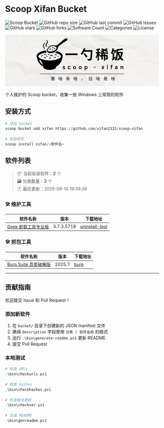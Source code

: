 # Scoop Xifan Bucket

![Scoop Bucket](https://img.shields.io/badge/Scoop-Bucket-orange?style=flat-square&logo=powershell)
![GitHub repo size](https://img.shields.io/github/repo-size/xifan2333/scoop-xifan?style=flat-square&logo=github)
![GitHub last commit](https://img.shields.io/github/last-commit/xifan2333/scoop-xifan?style=flat-square&logo=github)
![GitHub issues](https://img.shields.io/github/issues/xifan2333/scoop-xifan?style=flat-square&logo=github)
![GitHub stars](https://img.shields.io/github/stars/xifan2333/scoop-xifan?style=flat-square&logo=github)
![GitHub forks](https://img.shields.io/github/forks/xifan2333/scoop-xifan?style=flat-square&logo=github)
![Software Count](https://img.shields.io/badge/软件数量-2-blue?style=flat-square&logo=windows)
![Categories](https://img.shields.io/badge/分类数量-2-green?style=flat-square&logo=folder)
![License](https://img.shields.io/github/license/xifan2333/scoop-xifan?style=flat-square&logo=opensourceinitiative)

![banner](assets/banner.png)  
  
个人维护的 Scoop bucket，收集一些 Windows 上常用的软件

## 安装方式

```powershell
# 添加 bucket
scoop bucket add xifan https://github.com/xifan2333/scoop-xifan

# 安装软件
scoop install xifan/<软件名>
```

## 软件列表

> 📦 当前收录软件：**2** 个  
> 🗃️ 分类数量：**2** 个  
> 🕐 最后更新：2025-08-14 19:39:28


### 🛠️ 维护工具

| 软件名称 | 版本 | 下载地址 |
|----------|------|----------|
| [Geek 卸载工具专业版](https://pan.xifan.fun/scoop/) | 3.7.3.5719 | [uninstall-tool](https://pan.xifan.fun/d/scoop/uninstall-tool.zip) |


### 🛠️ 抓包工具

| 软件名称 | 版本 | 下载地址 |
|----------|------|----------|
| [Burp Suite 吾爱破解版](https://www.52pojie.cn/thread-2005151-1-1.html) | 2025.7 | [burp](https://pan.xifan.fun/d/scoop/burp.zip) |

---

## 贡献指南

欢迎提交 Issue 和 Pull Request！

### 添加新软件

1. 在 `bucket/` 目录下创建新的 JSON manifest 文件
2. 确保 `description` 字段使用 `分类 | 软件名称` 的格式
3. 运行 `.\bin\generate-readme.ps1` 更新 README
4. 提交 Pull Request

### 本地测试

```powershell
# 检查 URLs
.\bin\checkurls.ps1

# 检查 hashes
.\bin\checkhashes.ps1

# 检查版本更新
.\bin\checkver.ps1

# 生成 README
.\bin\genreadme.ps1
```


